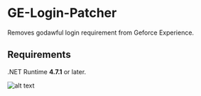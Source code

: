 # GE-Login-Patcher
Removes godawful login requirement from Geforce Experience.

## Requirements
.NET Runtime **4.7.1** or later.

![alt text](https://github.com/hharkone/GE-Login-Patcher/blob/main/img_main.JPG?raw=true)